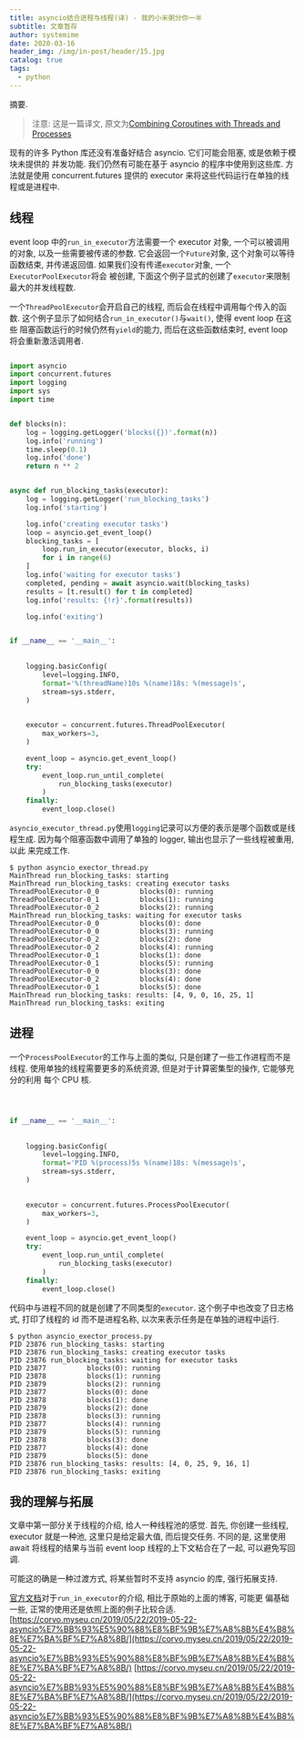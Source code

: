 ```yaml
---
title: asyncio结合进程与线程(译) - 我的小米粥分你一半
subtitle: 文章暂存
author: systemime
date: 2020-03-16
header_img: /img/in-post/header/15.jpg
catalog: true
tags:
  - python
---
```

摘要.

<!-- more -->
> 注意: 这是一篇译文, 原文为[Combining Coroutines with Threads and Processes](https://pymotw.com/3/asyncio/executors.html)

现有的许多 Python 库还没有准备好结合 asyncio. 它们可能会阻塞, 或是依赖于模块未提供的 并发功能. 我们仍然有可能在基于 asyncio 的程序中使用到这些库. 方法就是使用 concurrent.futures 提供的 executor 来将这些代码运行在单独的线程或是进程中.

## [](#线程 "线程")线程

event loop 中的`run_in_executor`方法需要一个 executor 对象, 一个可以被调用的对象, 以及一些需要被传递的参数. 它会返回一个`Future`对象, 这个对象可以等待函数结束, 并传递返回值. 如果我们没有传递`executor`对象, 一个`ExecutorPoolExecutor`将会 被创建, 下面这个例子显式的创建了`executor`来限制最大的并发线程数.

一个`ThreadPoolExecutor`会开启自己的线程, 而后会在线程中调用每个传入的函数. 这个例子显示了如何结合`run_in_executor()`与`wait()`, 使得 event loop 在这些 阻塞函数运行的时候仍然有`yield`的能力, 而后在这些函数结束时, event loop 将会重新激活调用者.

```python

import asyncio
import concurrent.futures
import logging
import sys
import time


def blocks(n):
    log = logging.getLogger('blocks({})'.format(n))
    log.info('running')
    time.sleep(0.1)
    log.info('done')
    return n ** 2


async def run_blocking_tasks(executor):
    log = logging.getLogger('run_blocking_tasks')
    log.info('starting')

    log.info('creating executor tasks')
    loop = asyncio.get_event_loop()
    blocking_tasks = [
        loop.run_in_executor(executor, blocks, i)
        for i in range(6)
    ]
    log.info('waiting for executor tasks')
    completed, pending = await asyncio.wait(blocking_tasks)
    results = [t.result() for t in completed]
    log.info('results: {!r}'.format(results))

    log.info('exiting')


if __name__ == '__main__':
    
    
    logging.basicConfig(
        level=logging.INFO,
        format='%(threadName)10s %(name)18s: %(message)s',
        stream=sys.stderr,
    )

    
    executor = concurrent.futures.ThreadPoolExecutor(
        max_workers=3,
    )

    event_loop = asyncio.get_event_loop()
    try:
        event_loop.run_until_complete(
            run_blocking_tasks(executor)
        )
    finally:
        event_loop.close()
```

`asyncio_executor_thread.py`使用`logging`记录可以方便的表示是哪个函数或是线程生成. 因为每个阻塞函数中调用了单独的 logger, 输出也显示了一些线程被重用, 以此 来完成工作.

```plain
$ python asyncio_exector_thread.py
MainThread run_blocking_tasks: starting
MainThread run_blocking_tasks: creating executor tasks
ThreadPoolExecutor-0_0          blocks(0): running
ThreadPoolExecutor-0_1          blocks(1): running
ThreadPoolExecutor-0_2          blocks(2): running
MainThread run_blocking_tasks: waiting for executor tasks
ThreadPoolExecutor-0_0          blocks(0): done
ThreadPoolExecutor-0_0          blocks(3): running
ThreadPoolExecutor-0_2          blocks(2): done
ThreadPoolExecutor-0_2          blocks(4): running
ThreadPoolExecutor-0_1          blocks(1): done
ThreadPoolExecutor-0_1          blocks(5): running
ThreadPoolExecutor-0_0          blocks(3): done
ThreadPoolExecutor-0_2          blocks(4): done
ThreadPoolExecutor-0_1          blocks(5): done
MainThread run_blocking_tasks: results: [4, 9, 0, 16, 25, 1]
MainThread run_blocking_tasks: exiting
```

## [](#进程 "进程")进程

一个`ProcessPoolExecutor`的工作与上面的类似, 只是创建了一些工作进程而不是线程. 使用单独的线程需要更多的系统资源, 但是对于计算密集型的操作, 它能够充分的利用 每个 CPU 核.

```python



if __name__ == '__main__':
    
    
    logging.basicConfig(
        level=logging.INFO,
        format='PID %(process)5s %(name)18s: %(message)s',
        stream=sys.stderr,
    )

    
    executor = concurrent.futures.ProcessPoolExecutor(
        max_workers=3,
    )

    event_loop = asyncio.get_event_loop()
    try:
        event_loop.run_until_complete(
            run_blocking_tasks(executor)
        )
    finally:
        event_loop.close()
```

代码中与进程不同的就是创建了不同类型的`executor`. 这个例子中也改变了日志格式, 打印了线程的 id 而不是进程名称, 以次来表示任务是在单独的进程中运行.

```plain
$ python asyncio_exector_process.py
PID 23876 run_blocking_tasks: starting
PID 23876 run_blocking_tasks: creating executor tasks
PID 23876 run_blocking_tasks: waiting for executor tasks
PID 23877          blocks(0): running
PID 23878          blocks(1): running
PID 23879          blocks(2): running
PID 23877          blocks(0): done
PID 23878          blocks(1): done
PID 23879          blocks(2): done
PID 23878          blocks(3): running
PID 23877          blocks(4): running
PID 23879          blocks(5): running
PID 23878          blocks(3): done
PID 23877          blocks(4): done
PID 23879          blocks(5): done
PID 23876 run_blocking_tasks: results: [4, 0, 25, 9, 16, 1]
PID 23876 run_blocking_tasks: exiting
```

## [](#我的理解与拓展 "我的理解与拓展")我的理解与拓展

文章中第一部分关于线程的介绍, 给人一种线程池的感觉. 首先, 你创建一些线程, executor 就是一种池, 这里只是给定最大值, 而后提交任务. 不同的是, 这里使用 await 将线程的结果与当前 event loop 线程的上下文粘合在了一起, 可以避免写回调.

可能这的确是一种过渡方式, 将某些暂时不支持 asyncio 的库, 强行拓展支持.

[官方文档](https://docs.python.org/3/library/asyncio-eventloop.html#executing-code-in-thread-or-process-pools)对于`run_in_executor`的介绍, 相比于原始的上面的博客, 可能更 偏基础一些, 正常的使用还是依照上面的例子比较合适. 
 [https://corvo.myseu.cn/2019/05/22/2019-05-22-asyncio%E7%BB%93%E5%90%88%E8%BF%9B%E7%A8%8B%E4%B8%8E%E7%BA%BF%E7%A8%8B/](https://corvo.myseu.cn/2019/05/22/2019-05-22-asyncio%E7%BB%93%E5%90%88%E8%BF%9B%E7%A8%8B%E4%B8%8E%E7%BA%BF%E7%A8%8B/) 
 [https://corvo.myseu.cn/2019/05/22/2019-05-22-asyncio%E7%BB%93%E5%90%88%E8%BF%9B%E7%A8%8B%E4%B8%8E%E7%BA%BF%E7%A8%8B/](https://corvo.myseu.cn/2019/05/22/2019-05-22-asyncio%E7%BB%93%E5%90%88%E8%BF%9B%E7%A8%8B%E4%B8%8E%E7%BA%BF%E7%A8%8B/)

